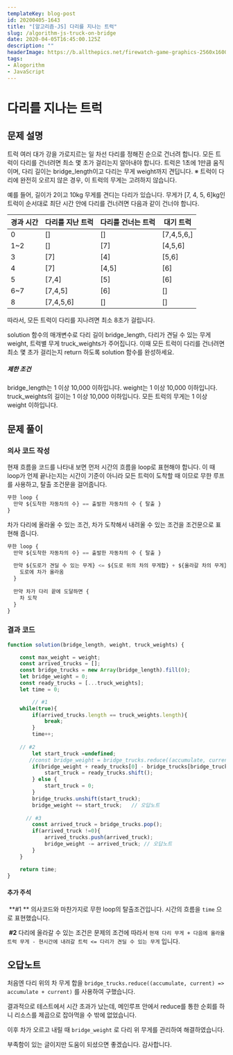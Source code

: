 ```yaml
---
templateKey: blog-post
id: 20200405-1643
title: "[알고리즘-JS] 다리를 지나는 트럭"
slug: /algorithm-js-truck-on-bridge
date: 2020-04-05T16:45:00.125Z
description: ""
headerImage: https://b.allthepics.net/firewatch-game-graphics-2560x1600.jpg
tags:
- Alogorithm
- JavaScript
---
```


# 다리를 지나는 트럭

## 문제 설명 

트럭 여러 대가 강을 가로지르는 일 차선 다리를 정해진 순으로 건너려 합니다. 모든 트럭이 다리를 건너려면 최소 몇 초가 걸리는지 알아내야 합니다. 트럭은 1초에 1만큼 움직이며, 다리 길이는 bridge_length이고 다리는 무게 weight까지 견딥니다.
 ※ 트럭이 다리에 완전히 오르지 않은 경우, 이 트럭의 무게는 고려하지 않습니다.

예를 들어, 길이가 2이고 10kg 무게를 견디는 다리가 있습니다. 무게가 [7, 4, 5, 6]kg인 트럭이 순서대로 최단 시간 안에 다리를 건너려면 다음과 같이 건너야 합니다.

| 경과 시간 | 다리를 지난 트럭 | 다리를 건너는 트럭 | 대기 트럭  |
| --------- | ---------------- | ------------------ | ---------- |
| 0         | []               | []                 | [7,4,5,6,] |
| 1~2       | []               | [7]                | [4,5,6]    |
| 3         | [7]              | [4]                | [5,6]      |
| 4         | [7]              | [4,5]              | [6]        |
| 5         | [7,4]            | [5]                | [6]        |
| 6~7       | [7,4,5]          | [6]                | []         |
| 8         | [7,4,5,6]        | []                 | []         |


따라서, 모든 트럭이 다리를 지나려면 최소 8초가 걸립니다.

solution 함수의 매개변수로 다리 길이 bridge_length, 다리가 견딜 수 있는 무게 weight, 트럭별 무게 truck_weights가 주어집니다. 이때 모든 트럭이 다리를 건너려면 최소 몇 초가 걸리는지 return 하도록 solution 함수를 완성하세요.

##### 제한 조건
bridge_length는 1 이상 10,000 이하입니다.
weight는 1 이상 10,000 이하입니다.
truck_weights의 길이는 1 이상 10,000 이하입니다.
모든 트럭의 무게는 1 이상 weight 이하입니다.





## 문제 풀이



### 의사 코드 작성

현재 흐름을 코드를 나타내 보면 먼저 시간의 흐름을 loop로 표현해야 합니다.
이 때 loop가 언제 끝나는지는 시간이 기준이 아니라 모든 트럭이 도착할 때 이므로 무한 루프를 사용하고, 탈출 조건문을 걸어줍니다.

```javascript
무한 loop {
  만약 ${도착한 자동차의 수} == 출발한 자동차의 수 { 탈출 }
}
```



차가 다리에 올라올 수 있는 조건, 차가 도착해서 내려올 수 있는 조건을 조건문으로 표현해 줍니다.

```javascript
무한 loop {
  만약 ${도착한 자동차의 수} == 출발한 자동차의 수 { 탈출 }
  
  만약 ${도로가 견딜 수 있는 무게} <= ${도로 위의 차의 무게합} + ${올라갈 차의 무게} {
    도로에 차가 올라옴
  }
  
  만약 차가 다리 끝에 도달하면 {
    차 도착
  }
}
```





### 결과 코드 

```js
function solution(bridge_length, weight, truck_weights) {

    const max_weight = weight;
    const arrived_trucks = [];
    const bridge_trucks = new Array(bridge_length).fill(0);
    let bridge_weight = 0;
    const ready_trucks = [...truck_weights];
    let time = 0;

		// #1
    while(true){
        if(arrived_trucks.length == truck_weights.length){
            break;
        }
        time++;
      
    // #2  
        let start_truck =undefined;
       //const bridge_weight = bridge_trucks.reduce((accumulate, current) => accumulate + current); 오답노트
        if(bridge_weight + ready_trucks[0] - bridge_trucks[bridge_trucks.length-1]  <= max_weight){
            start_truck = ready_trucks.shift();
        } else {
            start_truck = 0;
        }
        bridge_trucks.unshift(start_truck);
        bridge_weight += start_truck;	// 오답노트
      
      // #3
        const arrived_truck = bridge_trucks.pop();
        if(arrived_truck !=0){
            arrived_trucks.push(arrived_truck);
            bridge_weight -= arrived_truck;	// 오답노트
        }
    }

    return time;
}
```

#### 추가 주석

​	**#1 ** 의사코드와 마찬가지로 무한 loop의 탈출조건입니다. 시간의 흐름을 `time` 으로 표현했습니다.

​	**#2**  다리에 올라갈 수 있는 조건은 문제의 조건에 따라서 `현재 다리 무게 + 다음에 올라올 트럭 무게 - 현시간에 내려갈 트럭 <= 다리가 견딜 수 있는 무게` 입니다.





## 오답노트

처음엔 다리 위의 차 무게 합을
`bridge_trucks.reduce((accumulate, current) => accumulate + current)` 를 사용하여 구했습니다.

결과적으로 테스트에서 시간 초과가 났는데, 메인루프 안에서 reduce를 통한 순회를 하니 리소스를 제곱으로 잡아먹을 수 밖에 없었습니다.

이후 차가 오르고 내릴 때 `bridge_weight` 로 다리 위 무게를 관리하여 해결하였습니다.











부족함이 있는 글이지만 도움이 되셨으면 좋겠습니다. 감사합니다.